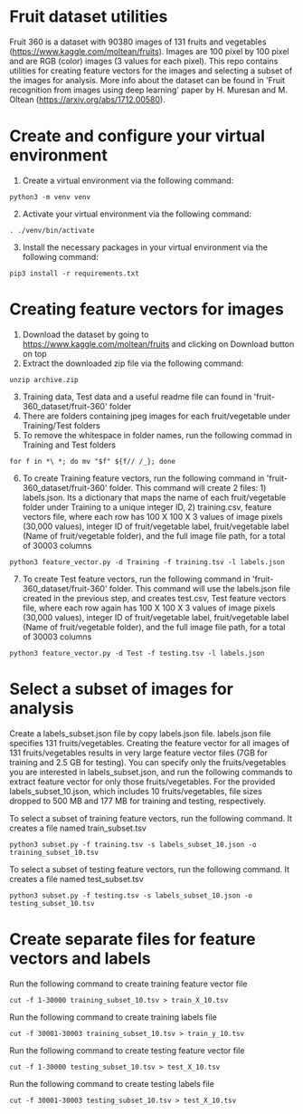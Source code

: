 # Fruit dataset utilities

Fruit 360 is a dataset with 90380 images of 131 fruits and vegetables (https://www.kaggle.com/moltean/fruits).
Images are 100 pixel by 100 pixel and are RGB (color) images (3 values for each pixel). This repo contains 
utilities for creating feature vectors for the images and selecting a subset of the images for analysis. More info
about the dataset can be found in 'Fruit recognition from images using deep learning' paper by H. Muresan and M. Oltean (https://arxiv.org/abs/1712.00580).

# Create and configure your virtual environment

1. Create a virtual environment via the following command:
```
python3 -m venv venv
```
2. Activate your virtual environment via the following command:
```
. ./venv/bin/activate
```
3. Install the necessary packages in your virtual environment via the following command:
```
pip3 install -r requirements.txt
```

# Creating feature vectors for images

1. Download the dataset by going to https://www.kaggle.com/moltean/fruits and clicking on Download button on top
2. Extract the downloaded zip file via the following command:
```
unzip archive.zip
```
3. Training data, Test data and a useful readme file can found in 'fruit-360_dataset/fruit-360' folder
4. There are folders containing jpeg images for each fruit/vegetable under Training/Test folders
5. To remove the whitespace in folder names, run the following commad in Training and Test folders 
```
for f in *\ *; do mv "$f" ${f// /_}; done
```
6. To create Training feature vectors, run the following command in 'fruit-360_dataset/fruit-360' folder. This 
command will create 2 files: 1) labels.json. Its a dictionary that maps the name of each fruit/vegetable folder 
under Training to a unique integer ID, 2) training.csv, feature vectors file, where each row has 
100 X 100 X 3 values of image pixels (30,000 values), integer ID of fruit/vegetable label, fruit/vegetable label 
(Name of fruit/vegetable folder), and the full image file path, for a total of 30003 columns
```
python3 feature_vector.py -d Training -f training.tsv -l labels.json
```

7. To create Test feature vectors, run the following command in 'fruit-360_dataset/fruit-360' folder. This
command will use the labels.json file created in the previous step, and creates test.csv, Test feature vectors
file, where each row again has 100 X 100 X 3 values of image pixels (30,000 values), integer ID of 
fruit/vegetable label, fruit/vegetable label (Name of fruit/vegetable folder),  and the full image file path,
for a total of 30003 columns
```
python3 feature_vector.py -d Test -f testing.tsv -l labels.json
```

# Select a subset of images for analysis

Create a labels_subset.json file by copy labels.json file. labels.json file specifies 131 fruits/vegetables.
Creating the feature vector for all images of 131 fruits/vegetables results in very large feature vector files 
(7GB for training and 2.5 GB for testing). You can specify only the fruits/vegetables you are interested in 
labels_subset.json, and run the following commands to extract feature vector for only those fruits/vegetables. 
For the provided labels_subset_10.json, which includes 10 fruits/vegetables, file sizes dropped to 500 MB and 177 MB
for training and testing, respectively.

To select a subset of training feature vectors, run the following command. It creates a file named train_subset.tsv
```
python3 subset.py -f training.tsv -s labels_subset_10.json -o training_subset_10.tsv
```

To select a subset of testing feature vectors, run the following command. It creates a file named test_subset.tsv
```
python3 subset.py -f testing.tsv -s labels_subset_10.json -o testing_subset_10.tsv
```

# Create separate files for feature vectors and labels

Run the following command to create training feature vector file
```
cut -f 1-30000 training_subset_10.tsv > train_X_10.tsv
```

Run the following command to create training labels file
```
cut -f 30001-30003 training_subset_10.tsv > train_y_10.tsv
```

Run the following command to create testing feature vector file
```
cut -f 1-30000 testing_subset_10.tsv > test_X_10.tsv
```

Run the following command to create testing labels file
```
cut -f 30001-30003 testing_subset_10.tsv > test_X_10.tsv
```
